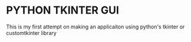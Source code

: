 # PYTHON TKINTER GUI

This is my first attempt on making an applicaiton using python's tkinter or customtkinter library